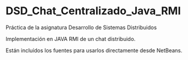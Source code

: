 # DSD_Chat_Centralizado_Java_RMI

Práctica de la asignatura Desarrollo de Sistemas Distribuidos

Implementación en JAVA RMI de un chat distribuido.

Están incluídos los fuentes para usarlos directamente desde NetBeans.
